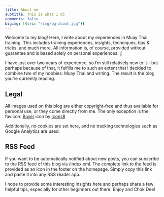 ```yaml
---
title: About me
subtitle: This is what I do
comments: false
bigimg: [{src: "/img/bg-about.jpg"}]
---
```


Welcome to my blog! Here, I write about my experiences in Muay Thai training. This includes training experiences, insights, techniques, tips & tricks, and much more. All information is, of course, provided without guarantee and is based solely on personal experiences. ;)

I have just over two years of experience, so I’m still relatively new to it—but perhaps because of that, it fulfills me to such an extent that I decided to combine two of my hobbies: Muay Thai and writing. The result is the blog you’re currently reading.

## Legal

All images used on this blog are either copyright-free and thus available for personal use, or they come directly from me. The only exception is the favicon: [Boxer](https://icons8.com/icon/h9YqeBILONqD/boxer) icon by [Icons8](https://icons8.com)

Additionally, no cookies are set here, and no tracking technologies such as Google Analytics are used.

## RSS Feed

If you want to be automatically notified about new posts, you can subscribe to the RSS feed of this blog via /index.xml. The complete link to the feed is provided as an icon in the footer on the homepage. Simply copy this link and paste it into any RSS reader app.

I hope to provide some interesting insights here and perhaps share a few helpful tips, especially for other beginners out there. Enjoy and Chok Dee!